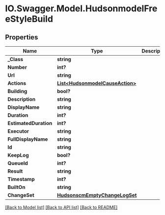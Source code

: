 # IO.Swagger.Model.HudsonmodelFreeStyleBuild
## Properties

Name | Type | Description | Notes
------------ | ------------- | ------------- | -------------
**_Class** | **string** |  | [optional] 
**Number** | **int?** |  | [optional] 
**Url** | **string** |  | [optional] 
**Actions** | [**List&lt;HudsonmodelCauseAction&gt;**](HudsonmodelCauseAction.md) |  | [optional] 
**Building** | **bool?** |  | [optional] 
**Description** | **string** |  | [optional] 
**DisplayName** | **string** |  | [optional] 
**Duration** | **int?** |  | [optional] 
**EstimatedDuration** | **int?** |  | [optional] 
**Executor** | **string** |  | [optional] 
**FullDisplayName** | **string** |  | [optional] 
**Id** | **string** |  | [optional] 
**KeepLog** | **bool?** |  | [optional] 
**QueueId** | **int?** |  | [optional] 
**Result** | **string** |  | [optional] 
**Timestamp** | **int?** |  | [optional] 
**BuiltOn** | **string** |  | [optional] 
**ChangeSet** | [**HudsonscmEmptyChangeLogSet**](HudsonscmEmptyChangeLogSet.md) |  | [optional] 

[[Back to Model list]](../README.md#documentation-for-models) [[Back to API list]](../README.md#documentation-for-api-endpoints) [[Back to README]](../README.md)

